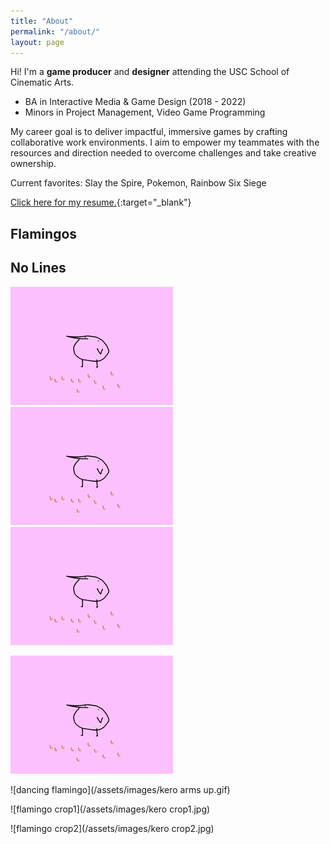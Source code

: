 ```yaml
---
title: "About"
permalink: "/about/"
layout: page
---
```


Hi! I'm a **game producer** and **designer** attending the USC School of Cinematic Arts.
* BA in Interactive Media & Game Design (2018 - 2022)
* Minors in Project Management, Video Game Programming
 
My career goal is to deliver impactful, immersive games by crafting collaborative work environments.
I aim to empower my teammates with the resources and direction needed to overcome challenges and take creative ownership.

Current favorites: Slay the Spire, Pokemon, Rainbow Six Siege

[Click here for my resume.](https://www.linkedin.com/in/michelleliu6/){:target="_blank"}

## Flamingos

## No Lines
![flamingo gif](/assets/images/kero.gif)![flamingo gif](/assets/images/kero.gif)![flamingo gif](/assets/images/kero.gif)


![flamingo gif](/assets/images/kero.gif)

![dancing flamingo](/assets/images/kero arms up.gif)

![flamingo crop1](/assets/images/kero crop1.jpg)

![flamingo crop2](/assets/images/kero crop2.jpg)